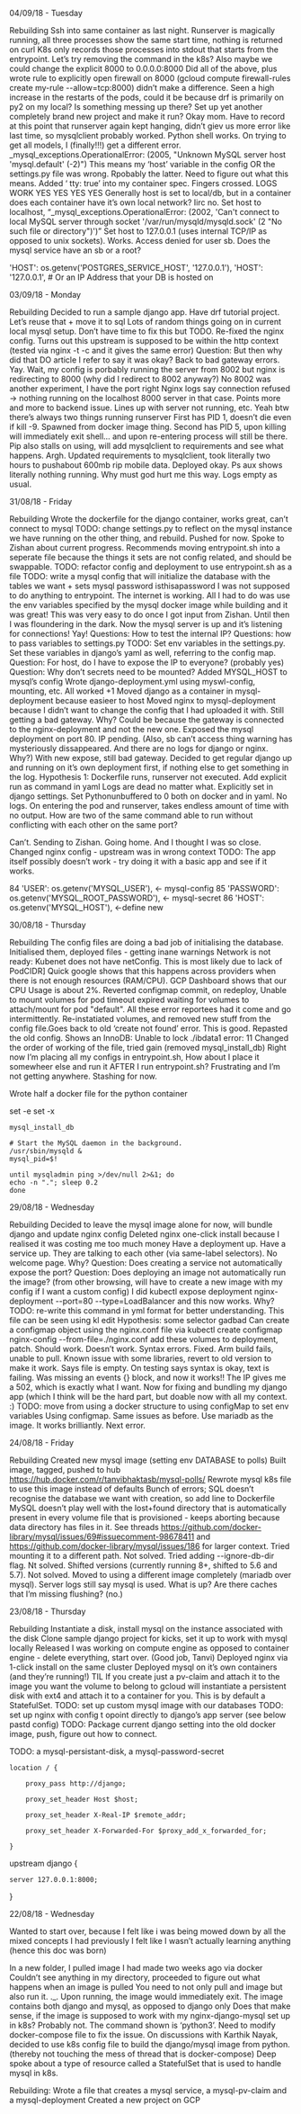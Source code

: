 04/09/18 - Tuesday

Rebuilding
Ssh into same container as last night. Runserver is magically running, all three processes show the same start time, nothing is returned on curl
K8s only records those processes into stdout that starts from the entrypoint. Let’s try removing the command in the k8s? Also maybe we could change the explicit 8000 to 0.0.0.0:8000
Did all of the above, plus wrote rule to explicitly open firewall on 8000 (gcloud compute firewall-rules create my-rule --allow=tcp:8000) didn’t make a difference.
Seen a high increase in the restarts of the pods, could it be because drf is primarily on py2 on my local? Is something messing up there?
Set up yet another completely brand new project and make it run? Okay mom.
Have to record at this point that runserver again kept hanging, didn’t giev us more error like last time, so mysqlclient probably worked. Python shell works.
On trying to get all models, I (finally!!!) get a different error. _mysql_exceptions.OperationalError: (2005, "Unknown MySQL server host 'mysql.default' (-2)")
This means my ‘host’ variable in the config OR the settings.py file was wrong. Rpobably the latter. Need to figure out what this means.
Added ‘     tty: true’ into my container spec. Fingers crossed.
LOGS WORK YES YES YES YES
Generally host is set to local/db, but in a container does each container have it’s own local network? Iirc no.
Set host to localhost, “_mysql_exceptions.OperationalError: (2002, 'Can\'t connect to local MySQL server through socket \'/var/run/mysqld/mysqld.sock\' (2 "No such file or directory")')”
Set host to 127.0.0.1 (uses internal TCP/IP as opposed to unix sockets). Works.
Access denied for user sb. Does the mysql service have an sb or a root?




'HOST': os.getenv('POSTGRES_SERVICE_HOST', '127.0.0.1'),
   'HOST': '127.0.0.1', # Or an IP Address that your DB is hosted on






03/09/18 - Monday

Rebuilding
Decided to run a sample django app. 
Have drf tutorial project. Let’s reuse that + move it to sql
Lots of random things going on in current local mysql setup. Don’t have time to fix this but TODO.
Re-fixed the nginx config. Turns out this upstream is supposed to be within the http context (tested via nginx -t -c and it gives the same error)
Question: But then why did that DO article I refer to say it was okay?
Back to bad gateway errors. Yay.
Wait, my config is porbably running the server from 8002 but nginx is redirecting to 8000 (why did I redirect to 8002 anyway?) No 8002 was another experiment, I have the port right
Nginx logs say connection refused -> nothing running on the localhost 8000 server in that case. Points more and more to backend issue. Lines up with server not running, etc.
Yeah btw there’s always two things running runserver
First has PID 1, doesn’t die even if kill -9. Spawned from docker image thing.
Second has PID 5, upon killing will immediately exit shell… and upon re-entering process will still be there.
Pip also stalls on using, will add mysqlclient to requirements and see what happens. Argh.
Updated requirements to mysqlclient, took literally two hours to pushabout 600mb rip mobile data. Deployed okay. Ps aux shows literally nothing running. Why must god hurt me this way.
Logs empty as usual. 




31/08/18 - Friday

Rebuilding
Wrote the dockerfile for the django container, works great, can’t connect to mysql
TODO: change settings.py to reflect on the mysql instance we have running on the other thing, and rebuild. Pushed for now.
Spoke to Zishan about current progress. Recommends moving entrypoint.sh into a seperate file because the things it sets are not config related, and should be swappable.
TODO: refactor config and deployment to use entrypoint.sh as a file
TODO: write a mysql config that will initialize the database with the tables we want + sets mysql password isthisapassword
I was not supposed to do anything to entrypoint. The internet is working. All I had to do was use the env variables specified by the mysql docker image while building and it was great!
This was very easy to do once I got input from Zishan. Until then I was floundering in the dark.
Now the mysql server is up and it’s listening for connections! Yay!
Questions: How to test the internal IP? 
Questions: how to pass variables to settings.py
TODO: Set env variables in the settings.py. Set these variables in django’s yaml as well, referring to the config map. 
Question: For host, do I have to expose the IP to everyone? (probably yes)
Question: Why don’t secrets need to be mounted?
Added MYSQL_HOST to mysql’s config
Wrote django-deployment.yml using myswl-config, mounting, etc. All worked +1
Moved django as a container in mysql-deployment because easieer to host
Moved nginx to mysql-deployment because I didn’t want to change the config that I had uploaded it with. 
Still getting a bad gateway. Why?
Could be because the gateway is connected to the nginx-deployment and not the new one. Exposed the mysql deployment on port 80. IP pending.
(Also, sb can’t access thing warning has mysteriously dissappeared. And there are no logs for django or nginx. Why?)
With new expose, still bad gateway.
Decided to get regular django up and running on it’s own deployment first, if nothing else to get something in the log. 
Hypothesis 1: Dockerfile runs, runserver not executed. Add explicit run as command in yaml
Logs are dead no matter what. Explicitly set in django settings. Set Pythonunbuffered to 0 both on docker and in yaml. No logs.
On entering the pod and runserver, takes endless amount of time with no output.
How are two of the same command able to run without conflicting with each other on the same port?

Can’t. Sending to Zishan. Going home. And I thought I was so close.
Changed nginx config - upstream was in wrong context
TODO: The app itself possibly doesn’t work - try doing it with a basic app and see if it works.


 84         'USER': os.getenv('MYSQL_USER'),  <- mysql-config
 85         'PASSWORD': os.getenv('MYSQL_ROOT_PASSWORD'), <- mysql-secret
 86         'HOST': os.getenv('MYSQL_HOST'), <-define new




30/08/18 - Thursday 

Rebuilding
The config files are doing a bad job of initialising the database. 
Initialised them, deployed files - getting inane warnings Network is not ready: Kubenet does not have netConfig. This is most likely due to lack of PodCIDR]
Quick google shows that this happens across providers when there is not enough resources (RAM/CPU). GCP Dashboard shows that our CPU Usage is about 2%. 
Reverted configmap commit, on redeploy,  Unable to mount volumes for pod timeout expired waiting for volumes to attach/mount for pod "default". 
All these error reportees had it come and go intermittently. Re-instatiated volumes, and removed new stuff from the config file.Goes back to old ‘create not found’ error. This is good.
Repasted the old config. Shows an InnoDB: Unable to lock ./ibdata1 error: 11    Changed the order of working of the file, tried gain (removed mysql_install_db)
Right now I’m placing all my configs in entrypoint.sh, How about I place it somewheer else and run it AFTER I run entrypoint.sh?
Frustrating and I’m not getting anywhere. Stashing for now.

Wrote half a docker file for the python container


set -e
    set -x

    mysql_install_db

    # Start the MySQL daemon in the background.
    /usr/sbin/mysqld &
    mysql_pid=$!

    until mysqladmin ping >/dev/null 2>&1; do
    echo -n "."; sleep 0.2
    done


29/08/18 - Wednesday

Rebuilding
Decided to leave the mysql image alone for now, will bundle django and update nginx config
Deleted nginx one-click install because I realised it was costing me too much money
Have a deployment up. Have a service up. They are talking to each other (via same-label selectors). No welcome page. Why?
Question: Does creating a service not automatically expose the port? 
Question: Does deploying an image not automatically run the image?
(from other browsing, will have to create a new image with my config if I want a custom config)
I did kubectl expose deployment nginx-deployment --port=80 --type=LoadBalancer and this now works. Why? 
TODO: re-write this command in yml format for better understanding. This file can be seen using kl edit
Hypothesis: some selector gadbad
Can create a configmap object using the nginx.conf file via kubectl create configmap nginx-config --from-file=./nginx.conf
add these volumes to deployment, patch. Should work. Doesn’t work.
Syntax errors. Fixed. Arm build fails, unable to pull. Known issue with some libraries, revert to old version to make it work. Says file is empty. On testing says syntax is okay, text is failing.
Was missing an events {} block, and now it works!! The IP gives me a 502, which is exactly what I want. Now for fixing and bundling my django app (which I think will be the hard part, but doable now with all my context. :)
TODO: move from using a docker structure to using configMap to set env variables
Using configmap. Same issues as before.
Use mariadb as the image. It works brilliantly. Next error.


24/08/18 - Friday

Rebuilding
Created new mysql image (setting env DATABASE to polls)
Built image, tagged, pushed to hub https://hub.docker.com/r/tanvibhaktasb/mysql-polls/
Rewrote mysql k8s file to use this image instead of defaults
Bunch of errors; SQL doesn’t recognise the database we want with creation, so add line to Dockerfile
MySQL doesn’t play well with the lost+found directory that is automatically present in every volume file that is provisioned - keeps aborting because data directory has files in it. See threads https://github.com/docker-library/mysql/issues/69#issuecomment-98678411  and https://github.com/docker-library/mysql/issues/186 for larger context.
Tried mounting it to a different path. Not solved.
Tried adding --ignore-db-dir flag. Nt solved.
Shifted versions (currently running 8+, shifted to 5.6 and 5.7). Not solved.
Moved to using a different image completely (mariadb over mysql). Server logs still say mysql is used. What is up? Are there caches that I’m missing flushing? (no.)


23/08/18 - Thursday

Rebuilding
Instantiate a disk, install mysql on the instance associated with the disk
Clone sample django project for kicks, set it up to work with mysql locally
Released I was working on compute engine as opposed to container engine - delete everything, start over. (Good job, Tanvi)
Deployed nginx via 1-click install on the same cluster
Deployed mysql on it’s own containers (and they’re running!)
TIL If you create just a pv-claim and attach it to the image you want the volume to belong to gcloud will instantiate a persistent disk with ext4 and attach it to a container for you. This is by default a StatefulSet.
TODO: set up custom mysql image with our databases
TODO: set up nginx with config t opoint directly to django’s app server (see below pastd config)
TODO: Package current django setting into the old docker image, push, figure out how to connect.

TODO: a mysql-persistant-disk, a mysql-password-secret


    location / {

        proxy_pass http://django;

        proxy_set_header Host $host;

        proxy_set_header X-Real-IP $remote_addr;

        proxy_set_header X-Forwarded-For $proxy_add_x_forwarded_for;

    }

upstream django {

    server 127.0.0.1:8000;

}



22/08/18 - Wednesday

Wanted to start over, because 
I felt like i was being mowed down by all the mixed concepts I had previously
I felt like I wasn’t actually learning anything (hence this doc was born)

In a new folder, I pulled image I had made two weeks ago via docker
Couldn’t see anything in my directory, proceeded to figure out what happens when an image is pulled
You need to not only pull and image but also run it. ._.
Upon running, the image would immediately exit.
The image contains both django and mysql, as opposed to django only
Does that make sense, if the image is supposed to work with my nginx-django-mysql set up in k8s? Probably not.
The command shown is ‘python3’. Need to modify docker-compose file to fix the issue.
On discussions with Karthik Nayak, decided to use k8s config file to build the django/mysql image from python. (thereby not touching the mess of thread that is docker-compose)
Deep spoke about a type of resource called a StatefulSet that is used to handle mysql in k8s. 


Rebuilding:
Wrote a file that creates a mysql service, a mysql-pv-claim and a mysql-deployment
Created a new project on GCP



